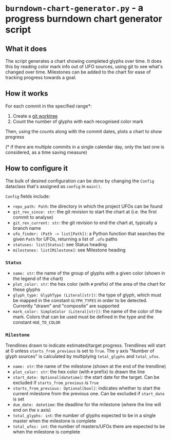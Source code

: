 # `burndown-chart-generator.py` - a progress burndown chart generator script

## What it does

The script generates a chart showing completed glyphs over time.
It does this by reading color mark info out of UFO sources, using git to see what's changed over time.
Milestones can be added to the chart for ease of tracking progress towards a goal.

## How it works

For each commit in the specified range\*:

1. Create a [git worktree](https://git-scm.com/docs/git-worktree)
2. Count the number of glyphs with each recognised color mark

Then, using the counts along with the commit dates, plots a chart to show progress

(\* if there are multiple commits in a single calendar day, only the last one is considered, as a time saving measure)

## How to configure it

The bulk of desired configuration can be done by changing the `Config` dataclass that's assigned as `config` in `main()`.

`Config` fields include:

- `repo_path: Path`: the directory in which the project UFOs can be found
- `git_rev_since: str`: the git revision to start the chart at (i.e. the first commit to analyse)
- `git_rev_current: str`: the git revision to end the chart at, typically a branch name
- `ufo_finder: (Path -> list[Path])`: a Python function that searches the given `Path` for UFOs, returning a list of `.ufo` paths
- `statuses: list[Status]`: see Status heading
- `milestones: list[Milestone]`: see Milestone heading

### `Status`

- `name: str`: the name of the group of glyphs with a given color (shown in the legend of the chart)
- `plot_color: str`: the hex color (with `#` prefix) of the area of the chart for these glyphs
- `glyph_type: GlyphType (Literal[str])`: the type of glyph, which must be mapped in the constant `GLYPH_TYPES` in order to be detected. Currently "drawn" and "composite" are supported
- `mark_color: SimpleColor (Literal[str])`: the name of the color of the mark. Colors that can be used must be defined in the type and the constant `HUE_TO_COLOR`

### `Milestone`

Trendlines drawn to indicate estimated/target progress.
Trendlines will start at 0 unless `starts_from_previous` is set to `True`.
The y axis "Number of glyph sources" is calculated by multiplying `total_glyphs` and `total_ufos`.

- `name: str`: the name of the milestone (shown at the end of the trendline)
- `plot_color: str`: the hex color (with `#` prefix) to drawn the line
- `start_date: Optional[datetime]`: the start date for the target. Can be excluded if `starts_from_previous` is `True`
- `starts_from_previous: Optional[bool]`: indicates whether to start the current milestone from the previous one. Can be excluded if `start_date` is set
- `due_date: datetime`: the deadline for the milestone (where the line will end on the x axis)
- `total_glyphs: int`: the number of glyphs expected to be in a single master when the milestone is complete
- `total_ufos: int`: the number of masters/UFOs there are expected to be when the milestone is complete
